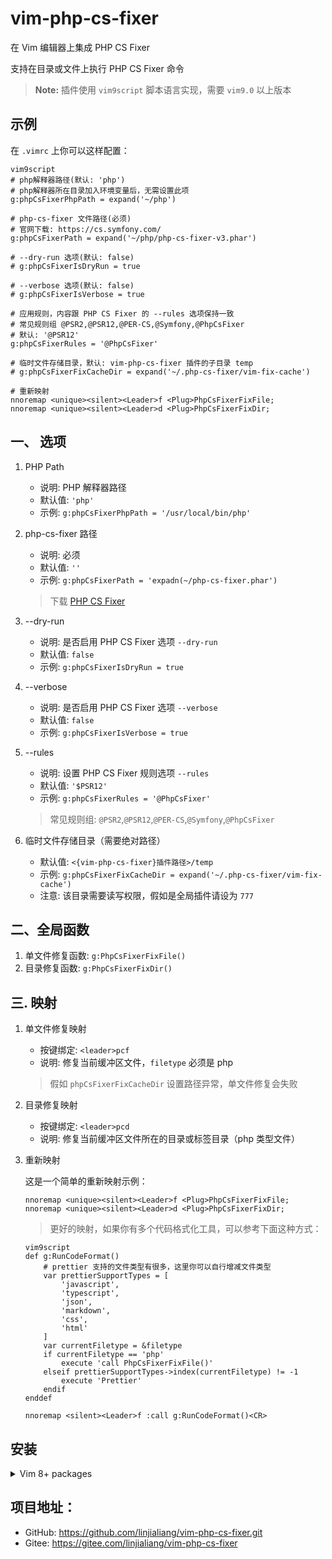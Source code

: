 # vim-php-cs-fixer

在 Vim 编辑器上集成 PHP CS Fixer

支持在目录或文件上执行 PHP CS Fixer 命令

> **Note:** 插件使用 `vim9script` 脚本语言实现，需要 `vim9.0` 以上版本

## 示例

在 `.vimrc` 上你可以这样配置：

```vim
vim9script
# php解释器路径(默认: 'php')
# php解释器所在目录加入环境变量后，无需设置此项
g:phpCsFixerPhpPath = expand('~/php')

# php-cs-fixer 文件路径(必须)
# 官网下载: https://cs.symfony.com/
g:phpCsFixerPath = expand('~/php/php-cs-fixer-v3.phar')

# --dry-run 选项(默认: false)
# g:phpCsFixerIsDryRun = true

# --verbose 选项(默认: false)
# g:phpCsFixerIsVerbose = true

# 应用规则，内容跟 PHP CS Fixer 的 --rules 选项保持一致
# 常见规则组 @PSR2,@PSR12,@PER-CS,@Symfony,@PhpCsFixer
# 默认: '@PSR12'
g:phpCsFixerRules = '@PhpCsFixer'

# 临时文件存储目录，默认: vim-php-cs-fixer 插件的子目录 temp
# g:phpCsFixerFixCacheDir = expand('~/.php-cs-fixer/vim-fix-cache')

# 重新映射
nnoremap <unique><silent><Leader>f <Plug>PhpCsFixerFixFile;
nnoremap <unique><silent><Leader>d <Plug>PhpCsFixerFixDir;
```

## 一、 选项

1. PHP Path

    - 说明: PHP 解释器路径
    - 默认值: `'php'`
    - 示例: `g:phpCsFixerPhpPath = '/usr/local/bin/php'`

2. php-cs-fixer 路径

    - 说明: 必须
    - 默认值: `''`
    - 示例: `g:phpCsFixerPath = 'expadn(~/php-cs-fixer.phar')`

    > 下载 [PHP CS Fixer](https://cs.symfony.com/)

3. --dry-run

    - 说明: 是否启用 PHP CS Fixer 选项 `--dry-run`
    - 默认值: `false`
    - 示例: `g:phpCsFixerIsDryRun = true`

4. --verbose

    - 说明: 是否启用 PHP CS Fixer 选项 `--verbose`
    - 默认值: `false`
    - 示例: `g:phpCsFixerIsVerbose = true`

5. --rules

    - 说明: 设置 PHP CS Fixer 规则选项 `--rules`
    - 默认值: `'$PSR12'`
    - 示例: `g:phpCsFixerRules = '@PhpCsFixer'`

    > 常见规则组: `@PSR2`,`@PSR12`,`@PER-CS`,`@Symfony`,`@PhpCsFixer`

6. 临时文件存储目录（需要绝对路径）

    - 默认值: `<{vim-php-cs-fixer}插件路径>/temp`
    - 示例: `g:phpCsFixerFixCacheDir = expand('~/.php-cs-fixer/vim-fix-cache')`
    - 注意: 该目录需要读写权限，假如是全局插件请设为 `777`

## 二、全局函数

1. 单文件修复函数: `g:PhpCsFixerFixFile()`
2. 目录修复函数: `g:PhpCsFixerFixDir()`

## 三. 映射

1.  单文件修复映射

    -   按键绑定: `<leader>pcf`
    -   说明: 修复当前缓冲区文件，`filetype` 必须是 php

    > 假如 `phpCsFixerFixCacheDir` 设置路径异常，单文件修复会失败

2.  目录修复映射

    -   按键绑定: `<leader>pcd`
    -   说明: 修复当前缓冲区文件所在的目录或标签目录（php 类型文件）

3.  重新映射

    这是一个简单的重新映射示例：

    ```vim
    nnoremap <unique><silent><Leader>f <Plug>PhpCsFixerFixFile;
    nnoremap <unique><silent><Leader>d <Plug>PhpCsFixerFixDir;
    ```

    > 更好的映射，如果你有多个代码格式化工具，可以参考下面这种方式：

    ```vim
    vim9script
    def g:RunCodeFormat()
        # prettier 支持的文件类型有很多，这里你可以自行增减文件类型
        var prettierSupportTypes = [
            'javascript',
            'typescript',
            'json',
            'markdown',
            'css',
            'html'
        ]
        var currentFiletype = &filetype
        if currentFiletype == 'php'
            execute 'call PhpCsFixerFixFile()'
        elseif prettierSupportTypes->index(currentFiletype) != -1
            execute 'Prettier'
        endif
    enddef

    nnoremap <silent><Leader>f :call g:RunCodeFormat()<CR>
    ```

## 安装

<details>
<summary>Vim 8+ packages</summary>

如果您使用的是 Vim 版本 8 或更高版本，您可以使用其内置的包管理;请参阅 `:help packages` 以获取更多信息。在你的终端上运行这些命令：

```bash
git clone https://github.com/linjialiang/vim-php-cs-fixer.git <vimfilesPath>/pack/store/start/vim-php-cs-fixer
vim -u NONE -c "helptags <vimfilesPath>/pack/store/start/vim-php-cs-fixer/doc" -c q
```

</details>

## 项目地址：

-   GitHub: https://github.com/linjialiang/vim-php-cs-fixer.git
-   Gitee: https://gitee.com/linjialiang/vim-php-cs-fixer
